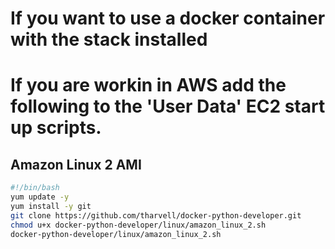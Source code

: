 # If you want to use a docker container with the stack installed 


# If you are workin in AWS add the following to the 'User Data' EC2 start up scripts.

## Amazon Linux 2 AMI
```bash 
#!/bin/bash
yum update -y
yum install -y git
git clone https://github.com/tharvell/docker-python-developer.git
chmod u+x docker-python-developer/linux/amazon_linux_2.sh
docker-python-developer/linux/amazon_linux_2.sh
```
